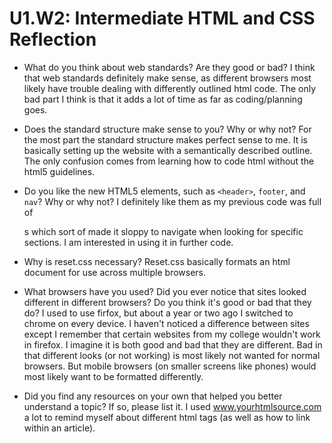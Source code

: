 # U1.W2: Intermediate HTML and CSS Reflection

* What do you think about web standards? Are they good or bad?
	I think that web standards definitely make sense, as different browsers most likely have trouble dealing with differently outlined html code.  The only bad part I think is that it adds a lot of time as far as coding/planning goes.

* Does the standard structure make sense to you? Why or why not?
	For the most part the standard structure makes perfect sense to me.  It is basically setting up the website with a semantically described outline.  The only confusion comes from learning how to code html without the html5 guidelines.

* Do you like the new HTML5 elements, such as `<header>`, `footer`, and `nav`? Why or why not?
	I definitely like them as my previous code was full of <div>s which sort of made it sloppy to navigate when looking for specific sections.  I am interested in using it in further code.

* Why is reset.css necessary? 
	Reset.css basically formats an html document for use across multiple browsers.

* What browsers have you used? Did you ever notice that sites looked different in different browsers? Do you think it's good or bad that they do?
	I used to use firfox, but about a year or two ago I switched to chrome on every device.  I haven't noticed a difference between sites except I remember that certain websites from my college wouldn't work in firefox.  I imagine it is both good and bad that they are different.  Bad in that different looks (or not working) is most likely not wanted for normal browsers.  But mobile browsers (on smaller screens like phones) would most likely want to be formatted differently.

* Did you find any resources on your own that helped you better understand a topic? If so, please list it.
	I used www.yourhtmlsource.com a lot to remind myself about different html tags (as well as how to link within an article).